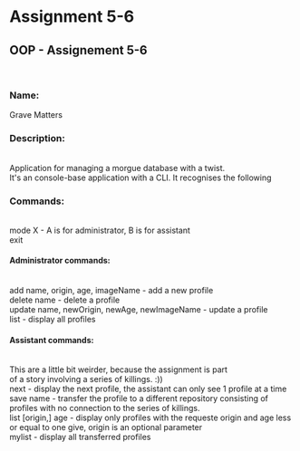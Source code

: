 # Assignment 5-6
<h2>OOP - Assignement 5-6</h2><br/>
<h3>Name:</h3> Grave Matters<br/>
<h3>Description:</h3><br/>
	Application for managing a morgue database with a twist.<br/>
	It's an console-base application with a CLI. It recognises the following<br/>
<h3>Commands:</h3><br/>
	mode X - A is for administrator, B is for assistant<br/>
	exit<br/>
	<h4>Administrator commands:</h4><br/>
		add name, origin, age, imageName - add a new profile<br/>
		delete name - delete a profile<br/>
		update name, newOrigin, newAge, newImageName - update a profile<br/>
		list - display all profiles<br/>
	<h4>Assistant commands:</h4><br/>
		This are a little bit weirder, because the assignment is part<br/>
	of a story involving a series of killings. :))<br/>
		next - display the next profile, the assistant can only see 1 profile at a time<br/>
		save name - transfer the profile to a different repository consisting of profiles with no connection to the series of killings.<br/>
		list [origin,] age - display only profiles with the requeste origin and age less or equal to one give, origin is an optional parameter<br/>
		mylist - display all transferred profiles<br/>

